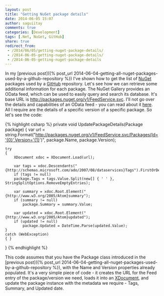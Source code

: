 ```yaml
---
layout: post
title: "Getting NuGet package details"
date: 2014-06-05 15:07
author: saguiitay
comments: true
categories: [Development]
tags: [.Net, NuGet, GitHub]
share: true
redirect_from:
 - /2014/06/05/getting-nuget-package-details/
 - /2014-06-05-getting-nuget-package-details/
 - /2014-06-05-getting-nuget-package-details
---
```

In my [previous post]({% post_url 2014-06-04-getting-all-nuget-packages-used-by-a-github-repository %}) I've shown how to get the list of
[NuGet](http://www.nuget.org) packages used by a [GitHub](http://www.github.com) repository. Let's see how we can retrieve some additional information
for each package. The NuGet Gallery provides an OData feed, which can be used to easily query and search its database. It's base URL
is <http://packages.nuget.org/v1/FeedService.svc>. I'll not go over the details and capabilities of an OData feed - you can read about
it [here](http://msdn.microsoft.com/en-us/library/ff478141.aspx). All I require are the details of a specific version of a specific package. So let's see the code:

{% highlight csharp %}
private void UpdatePackageDetails(Package package)
{
    var url = string.Format("http://packages.nuget.org/v1/FeedService.svc/Packages(Id='{0}',Version='{1}')",
	package.Name, package.Version);
 
    try
    {
        XDocument xdoc = XDocument.Load(url);
 
		var tags = xdoc.Descendants("{http://schemas.microsoft.com/ado/2007/08/dataservices}Tags").FirstOrDefault();
		if (tags != null)
		package.Tags = tags.Value.Split(new[] { ' ' }, StringSplitOptions.RemoveEmptyEntries);
 
		var summary = xdoc.Root.Element("{http://www.w3.org/2005/Atom}summary");
		if (summary != null)
			package.Summary = summary.Value;

		var updated = xdoc.Root.Element("{http://www.w3.org/2005/Atom}updated");
		if (updated != null)
			package.Updated = DateTime.Parse(updated.Value);
	}
    catch (WebException)
    { }
}
{% endhighlight %}

This code assumes that you have the Package class introduced in the [previous post]({% post_url 2014-06-04-getting-all-nuget-packages-used-by-a-github-repository %}),
with the Name and Version properties already populated. It's a very simple piece of code - it creates the URL for the Feed entry of the package/version
we need, loads it into an [XDocument](http://msdn.microsoft.com/en-us/library/system.xml.linq.xdocument(v=vs.110).aspx), and update the package instance
with the metadata we require - Tags, Summary, and Updated date.
